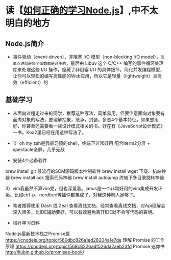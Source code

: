 # 读【[如何正确的学习Node.js](https://i5ting.github.io/How-to-learn-node-correctly/#103)】,中不太明白的地方

## Node.js简介
- 事件驱动（event-driven），非阻塞 I/O 模型（non-blocking I/O model），`简单点讲就是每个函数都是异步的`，最后由 Libuv 这个 C/C++ 编写的事件循环处理库来处理这些 I/O 操作，隐藏了非阻塞 I/O 的具体细节，简化并发编程模型，让你可以轻松的编写高性能的Web应用，所以它是轻量（lightweight）且高效（efficient）的

## 基础学习
- 从面向过程走过来的同学，推荐这种写法，简单易用。但要注意面向对象要有面向对象的写法，要理解抽象，继承，封装，多态4个基本特征。如果想用好，你甚至还需要看一些设计模式相关的书。好在有《JavaScript设计模式》一书。Koa2里已经在用这种写法了。

- 1）oh my zsh是我最习惯的shell，终端下非常好用
配合iterm2分屏 + spectacle全屏，几乎无敌

- 安装4个必备软件

brew install git 最流行的SCM源码版本控制软件
brew install wget 下载、扒站神器
brew install ack 搜索代码神器
brew install autojump 终端下多目录跳转神器

3）vim我虽然不算vim党，但也深爱着。janus是一个非常好用的vim集成开发环境。比如ctrl-p、nerdtree等插件都集成了，对我这种懒人足够了。

- 笔者推荐使用 Dash 或 Zeal 查看离线文档，经常查看离线文档，对Api理解会深入很多，比IDE辅助要好，可以有效避免离开IDE就不会写代码的窘境。

- 推荐学习资料

Node.js最新技术栈之Promise篇 https://cnodejs.org/topic/560dbc826a1ed28204a1e7de
理解 Promise 的工作原理 https://cnodejs.org/topic/569c8226adf526da2aeb23fd
Promise 迷你书 http://liubin.github.io/promises-book/
